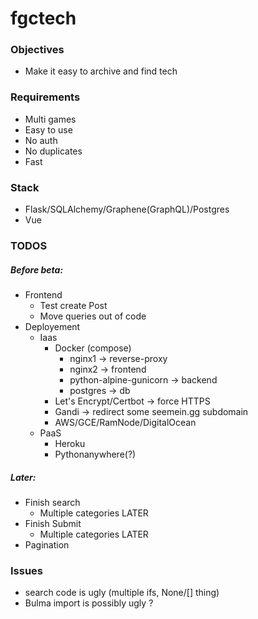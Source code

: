 # fgctech

### Objectives

- Make it easy to archive and find tech


### Requirements

- Multi games
- Easy to use
- No auth
- No duplicates
- Fast

### Stack

- Flask/SQLAlchemy/Graphene(GraphQL)/Postgres
- Vue

### TODOS

##### Before beta:
- Frontend
	- Test create Post 
	- Move queries out of code
- Deployement
	- Iaas
		- Docker (compose)
			- nginx1 -> reverse-proxy
			- nginx2 -> frontend
			- python-alpine-gunicorn -> backend
			- postgres -> db
		- Let's Encrypt/Certbot -> force HTTPS
		- Gandi -> redirect some seemein.gg subdomain
		- AWS/GCE/RamNode/DigitalOcean
	- PaaS
		- Heroku
		- Pythonanywhere(?)

##### Later:

- Finish search 
	- Multiple categories LATER
- Finish Submit 
	- Multiple categories LATER
- Pagination

### Issues

- search code is ugly (multiple ifs, None/[] thing)
- Bulma import is possibly ugly ?